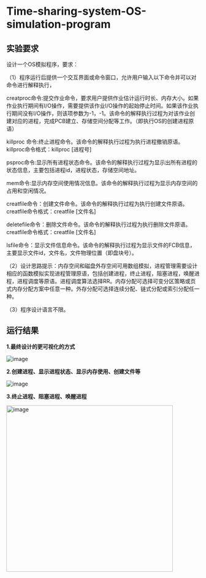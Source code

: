 # Time-sharing-system-OS-simulation-program
## 实验要求

设计一个OS模拟程序，要求：

（1）程序运行后提供一个交互界面或命令窗口，允许用户输入以下命令并可以对命令进行解释执行，

  creatproc命令:提交作业命令，要求用户提供作业估计运行时长、内存大小。如果作业执行期间有I/O操作，需要提供该作业I/O操作的起始停止时间。如果该作业执行期间没有I/O操作，则该项参数为-1，-1。该命令的解释执行过程为对该作业创建对应的进程，完成PCB建立、存储空间分配等工作。（即执行OS的创建进程原语）

  killproc  命令:终止进程命令。该命令的解释执行过程为执行进程撤销原语。killproc命令格式：killproc [进程号]

psproc命令:显示所有进程状态命令。该命令的解释执行过程为显示出所有进程的状态信息，主要包括进程id，进程状态，存储空间地址。

mem命令:显示内存空间使用情况信息。该命令的解释执行过程为显示内存空间的占用和空闲情况。

creatfile命令：创建文件命令。该命令的解释执行过程为执行创建文件原语。creatfile命令格式：creatfile  [文件名] 

deletefile命令：删除文件命令。该命令的解释执行过程为执行删除文件原语。creatfile命令格式：creatfile  [文件名]

lsfile命令：显示文件信息命令。该命令的解释执行过程为显示文件的FCB信息，主要显示文件id，文件名，文件物理位置（即盘块号）。

（2）设计思路提示：内存空间和磁盘外存空间可用数组模拟，进程管理需要设计相应的函数模拟实现进程管理原语，包括创建进程，终止进程，阻塞进程，唤醒进程，进程调度等原语。进程调度算法选择RR。内存分配可选择可变分区策略或页式内存分配方案中任意一种。外存分配可选择连续分配、链式分配或索引分配任一种。

（3）程序设计语言不限。

## 运行结果

**1.最终设计的更可视化的方式**

![image](https://github.com/user-attachments/assets/151db9b6-dcb4-440f-b019-b7817b854761)

**2.创建进程、显示进程状态、显示内存使用、创建文件等**

![image](https://github.com/user-attachments/assets/c2a29b62-fde7-494b-9066-e99b5699f7e1)

**3.终止进程、阻塞进程、唤醒进程**

<img width="434" alt="image" src="https://github.com/user-attachments/assets/ad1cd704-e441-433c-becd-1329922c2062">


